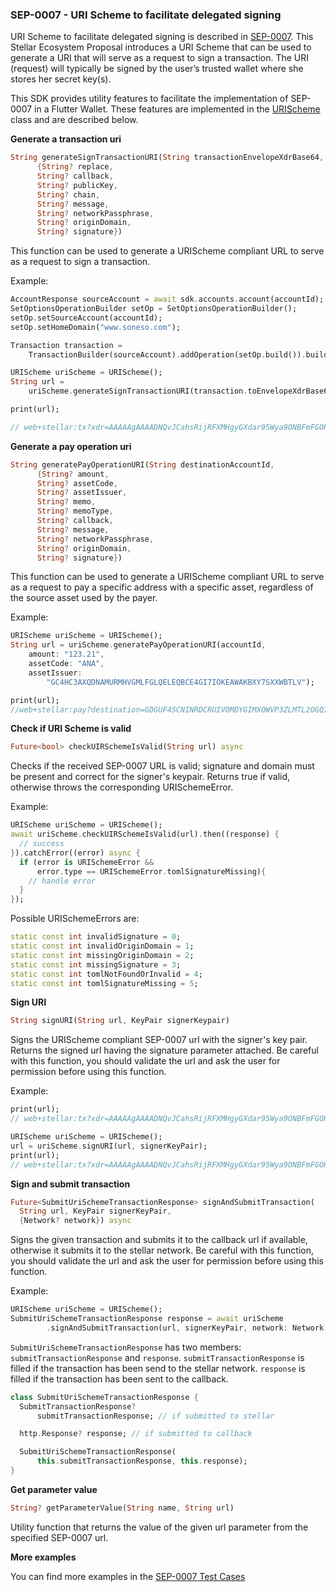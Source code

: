### SEP-0007 - URI Scheme to facilitate delegated signing

URI Scheme to facilitate delegated signing is described in [SEP-0007](https://github.com/stellar/stellar-protocol/blob/master/ecosystem/sep-0007.md). This Stellar Ecosystem Proposal introduces a URI Scheme that can be used to generate a URI that will serve as a request to sign a transaction. The URI (request) will typically be signed by the user’s trusted wallet where she stores her secret key(s).

This SDK provides utility features to facilitate the implementation of SEP-0007 in a Flutter Wallet. These features are implemented in the [URIScheme](https://github.com/Soneso/pi_flutter_sdk/blob/master/lib/src/sep/0007/URIScheme.dart) class and are described below.

**Generate a transaction uri**

```dart
String generateSignTransactionURI(String transactionEnvelopeXdrBase64,
      {String? replace,
      String? callback,
      String? publicKey,
      String? chain,
      String? message,
      String? networkPassphrase,
      String? originDomain,
      String? signature})
```

This function can be used to generate a URIScheme compliant URL to serve as a request to sign a transaction.

Example:

```dart
AccountResponse sourceAccount = await sdk.accounts.account(accountId);
SetOptionsOperationBuilder setOp = SetOptionsOperationBuilder();
setOp.setSourceAccount(accountId);
setOp.setHomeDomain("www.soneso.com");

Transaction transaction =
    TransactionBuilder(sourceAccount).addOperation(setOp.build()).build();

URIScheme uriScheme = URIScheme();
String url =
    uriScheme.generateSignTransactionURI(transaction.toEnvelopeXdrBase64());

print(url);

// web+stellar:tx?xdr=AAAAAgAAAADNQvJCahsRijRFXMHgyGXdar95Wya9ONBFmFGORBZkWAAAAGQABwWpAAAAKwAAAAAAAAAAAAAAAQAAAAEAAAAAzULyQmobEYo0RVzB4Mhl3Wq%2FeVsmvTjQRZhRjkQWZFgAAAAFAAAAAAAAAAAAAAAAAAAAAAAAAAAAAAAAAAAAAAAAAAEAAAAOd3d3LnNvbmVzby5jb20AAAAAAAAAAAAAAAAAAA%3D%3D
```

**Generate a pay operation uri**

```dart
String generatePayOperationURI(String destinationAccountId,
      {String? amount,
      String? assetCode,
      String? assetIssuer,
      String? memo,
      String? memoType,
      String? callback,
      String? message,
      String? networkPassphrase,
      String? originDomain,
      String? signature})
```

This function can be used to generate a URIScheme compliant URL to serve as a request to pay a specific address with a specific asset, regardless of the source asset used by the payer.

Example:

```dart
URIScheme uriScheme = URIScheme();
String url = uriScheme.generatePayOperationURI(accountId,
    amount: "123.21",
    assetCode: "ANA",
    assetIssuer:
        "GC4HC3AXQDNAMURMHVGMLFGLQELEQBCE4GI7IOKEAWAKBXY7SXXWBTLV");

print(url);
//web+stellar:pay?destination=GDGUF4SCNINRDCRUIVOMDYGIMXOWVP3ZLMTL2OGQIWMFDDSECZSFQMQV&amount=123.21&asset_code=ANA&asset_issuer=GC4HC3AXQDNAMURMHVGMLFGLQELEQBCE4GI7IOKEAWAKBXY7SXXWBTLV
```

**Check if URI Scheme is valid**

```dart
Future<bool> checkUIRSchemeIsValid(String url) async
```

Checks if the received SEP-0007 URL is valid; signature and domain must be present and correct for the signer's keypair.
Returns true if valid, otherwise throws the corresponding URISchemeError.

Example:

```dart
URIScheme uriScheme = URIScheme();
await uriScheme.checkUIRSchemeIsValid(url).then((response) {
  // success
}).catchError((error) async {
  if (error is URISchemeError &&
      error.type == URISchemeError.tomlSignatureMissing){
    // handle error
  }
});
```

Possible URISchemeErrors are:

```dart
static const int invalidSignature = 0;
static const int invalidOriginDomain = 1;
static const int missingOriginDomain = 2;
static const int missingSignature = 3;
static const int tomlNotFoundOrInvalid = 4;
static const int tomlSignatureMissing = 5;
```

**Sign URI**

```dart
String signURI(String url, KeyPair signerKeypair)
```

Signs the URIScheme compliant SEP-0007 url with the signer's key pair. Returns the signed url having the signature parameter attached.
Be careful with this function, you should validate the url and ask the user for permission before using this function.

Example:

```dart
print(url);
// web+stellar:tx?xdr=AAAAAgAAAADNQvJCahsRijRFXMHgyGXdar95Wya9ONBFmFGORBZkWAAAAGQABwWpAAAAKwAAAAAAAAAAAAAAAQAAAAEAAAAAzULyQmobEYo0RVzB4Mhl3Wq%2FeVsmvTjQRZhRjkQWZFgAAAAFAAAAAAAAAAAAAAAAAAAAAAAAAAAAAAAAAAAAAAAAAAEAAAAOd3d3LnNvbmVzby5jb20AAAAAAAAAAAAAAAAAAA%3D%3D&origin_domain=place.domain.com

URIScheme uriScheme = URIScheme();
url = uriScheme.signURI(url, signerKeyPair);
print(url);
// web+stellar:tx?xdr=AAAAAgAAAADNQvJCahsRijRFXMHgyGXdar95Wya9ONBFmFGORBZkWAAAAGQABwWpAAAAKwAAAAAAAAAAAAAAAQAAAAEAAAAAzULyQmobEYo0RVzB4Mhl3Wq%2FeVsmvTjQRZhRjkQWZFgAAAAFAAAAAAAAAAAAAAAAAAAAAAAAAAAAAAAAAAAAAAAAAAEAAAAOd3d3LnNvbmVzby5jb20AAAAAAAAAAAAAAAAAAA%3D%3D&origin_domain=place.domain.com&signature=bIZ53bPKkNe0OoNK8PGLTnzHS%2FBCMzXTvwv1mc4DWc0XC4%2Bp197AmUB%2FIPL1UZAega7cLYv7%2F%2FaflB7CLGqZCw%3D%3D
```

**Sign and submit transaction**

```dart
Future<SubmitUriSchemeTransactionResponse> signAndSubmitTransaction(
  String url, KeyPair signerKeyPair,
  {Network? network}) async
```

Signs the given transaction and submits it to the callback url if available, otherwise it submits it to the stellar network.
Be careful with this function, you should validate the url and ask the user for permission before using this function.

Example:

```dart
URIScheme uriScheme = URIScheme();
SubmitUriSchemeTransactionResponse response = await uriScheme
        .signAndSubmitTransaction(url, signerKeyPair, network: Network.TESTNET);
```

`SubmitUriSchemeTransactionResponse` has two members: `submitTransactionResponse` and `response`. `submitTransactionResponse` is filled if the transaction has been send to the stellar network. `response` is filled if the transaction has been sent to the callback.

```dart
class SubmitUriSchemeTransactionResponse {
  SubmitTransactionResponse?
      submitTransactionResponse; // if submitted to stellar

  http.Response? response; // if submitted to callback

  SubmitUriSchemeTransactionResponse(
      this.submitTransactionResponse, this.response);
}
```

**Get parameter value**

```dart
String? getParameterValue(String name, String url)
```

Utility function that returns the value of the given url parameter from the specified SEP-0007 url.

**More examples**

You can find more examples in the [SEP-0007 Test Cases](https://github.com/Soneso/pi_flutter_sdk/blob/master/test/sep0007_test.dart)
